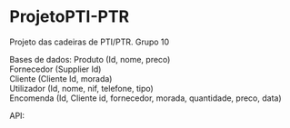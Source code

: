 # ProjetoPTI-PTR
Projeto das cadeiras de PTI/PTR. Grupo 10

Bases de dados:
    Produto (Id, nome, preco) </br>
    Fornecedor (Supplier Id) </br>
    Cliente (Cliente Id, morada) </br>
    Utilizador (Id, nome, nif, telefone, tipo) </br>
    Encomenda (Id, Cliente id, fornecedor, morada, quantidade, preco, data) </br>

API:

